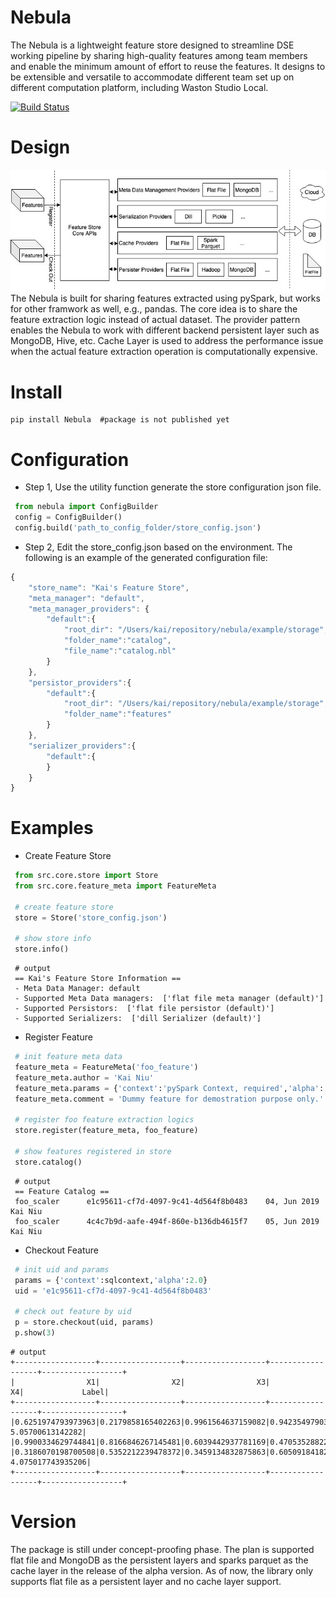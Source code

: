 # Nebula
The Nebula is a lightweight feature store designed to streamline DSE working pipeline by sharing high-quality features among team members and enable the minimum amount of effort to reuse the features. It designs to be extensible and versatile to accommodate different team set up on different computation platform, including Waston Studio Local.

[![Build Status](https://travis.ibm.com/Kai-Niu/nebula.svg?token=uqbL1pAUo2sCHeqp1yJV&branch=master)](https://travis.ibm.com/Kai-Niu/nebula)

# Design
<img style="float: center;" src="doc/diagrams/nebula_design_diagram.jpg">
The Nebula is built for sharing features extracted using pySpark, but works for other framwork as well, e.g., pandas. The core idea is to share the feature extraction logic instead of actual dataset. The provider pattern enables the Nebula to work with different backend persistent layer such as MongoDB, Hive, etc. Cache Layer is used to address the performance issue when the actual feature extraction operation is computationally expensive.

# Install
```
pip install Nebula  #package is not published yet
```

# Configuration
* Step 1, Use the utility function generate the store configuration json file.
```python
 from nebula import ConfigBuilder
 config = ConfigBuilder()
 config.build('path_to_config_folder/store_config.json')
```

* Step 2, Edit the store_config.json based on the environment. The following is an example of the generated configuration file:

```javascript
{
    "store_name": "Kai's Feature Store",
    "meta_manager": "default",
    "meta_manager_providers": {
        "default":{
            "root_dir": "/Users/kai/repository/nebula/example/storage",
            "folder_name":"catalog",
            "file_name":"catalog.nbl"
        }
    },
    "persistor_providers":{
        "default":{
            "root_dir": "/Users/kai/repository/nebula/example/storage",
            "folder_name":"features"
        }
    },
    "serializer_providers":{
        "default":{
        }
    }
}
```

# Examples

* Create Feature Store

```python
 from src.core.store import Store
 from src.core.feature_meta import FeatureMeta
 
 # create feature store
 store = Store('store_config.json')
 
 # show store info
 store.info()
```
```
 # output
 == Kai's Feature Store Information ==
 - Meta Data Manager: default
 - Supported Meta Data managers:  ['flat file meta manager (default)']
 - Supported Persistors:  ['flat file persistor (default)']
 - Supported Serializers:  ['dill Serializer (default)']
```

* Register Feature

``` python
 # init feature meta data
 feature_meta = FeatureMeta('foo_feature')
 feature_meta.author = 'Kai Niu'
 feature_meta.params = {'context':'pySpark Context, required','alpha':'the ceof of foo transform,optional'}
 feature_meta.comment = 'Dummy feature for demostration purpose only.'
 
 # register foo feature extraction logics
 store.register(feature_meta, foo_feature)
 
 # show features registered in store
 store.catalog()
```
```
 # output
 == Feature Catalog ==
 foo_scaler 	 e1c95611-cf7d-4097-9c41-4d564f8b0483 	 04, Jun 2019 	 Kai Niu
 foo_scaler 	 4c4c7b9d-aafe-494f-860e-b136db4615f7 	 05, Jun 2019 	 Kai Niu
```

* Checkout Feature

``` python
 # init uid and params
 params = {'context':sqlcontext,'alpha':2.0}
 uid = 'e1c95611-cf7d-4097-9c41-4d564f8b0483'
 
 # check out feature by uid
 p = store.checkout(uid, params)
 p.show(3)
```
```
# output
+------------------+------------------+------------------+------------------+------------------+
|                X1|                X2|                X3|                X4|             Label|
+------------------+------------------+------------------+------------------+------------------+
|0.6251974793973963|0.2179858165402263|0.9961564637159082|0.9423549790353055|  5.05700613142282|
|0.9900334629744841|0.8166846267145481|0.6039442937781169|0.4705352882294497|6.9252293085928445|
|0.3186070198700508|0.5352212239478372|0.3459134832875863|0.6050918418285824| 4.075017743935206|
+------------------+------------------+------------------+------------------+------------------+
```

# Version
The package is still under concept-proofing phase. The plan is supported flat file and MongoDB as the persistent layers and sparks parquet as the cache layer in the release of the alpha version. As of now, the library only supports flat file as a persistent layer and no cache layer support.
